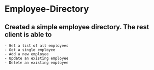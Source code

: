 # Employee-Directory

## Created a simple employee directory. The rest client is able to 
    - Get a list of all employees
    - Get a single employee
    - Add a new employee
    - Update an existing employee
    - Delete an existing employee
